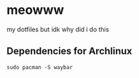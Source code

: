 # meowww
my dotfiles but idk why did i do this
## Dependencies for Archlinux
```
sudo pacman -S waybar
```
